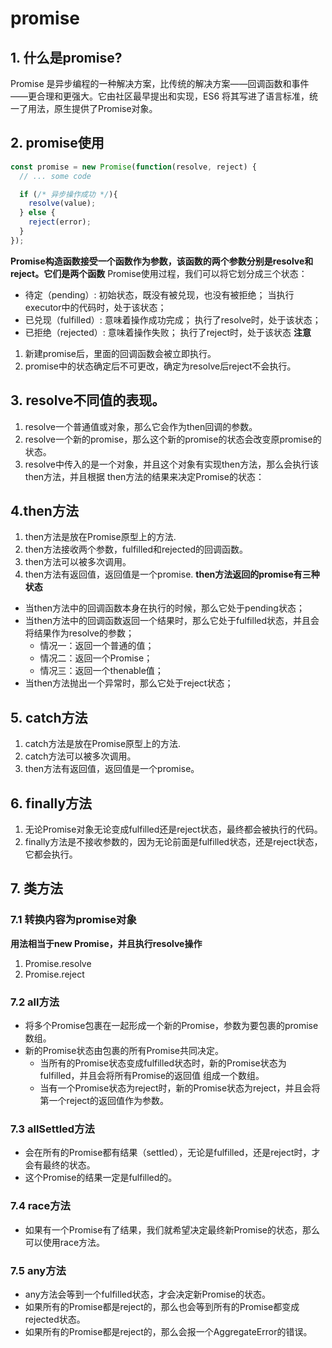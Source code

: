 # promise
## 1. 什么是promise?
Promise 是异步编程的一种解决方案，比传统的解决方案——回调函数和事件——更合理和更强大。它由社区最早提出和实现，ES6 将其写进了语言标准，统一了用法，原生提供了Promise对象。
## 2. promise使用
```javascript
const promise = new Promise(function(resolve, reject) {
  // ... some code

  if (/* 异步操作成功 */){
    resolve(value);
  } else {
    reject(error);
  }
});
```
**Promise构造函数接受一个函数作为参数，该函数的两个参数分别是resolve和reject。它们是两个函数**
Promise使用过程，我们可以将它划分成三个状态：
- 待定（pending）: 初始状态，既没有被兑现，也没有被拒绝； 当执行executor中的代码时，处于该状态； 
- 已兑现（fulfilled）: 意味着操作成功完成； 执行了resolve时，处于该状态； 
- 已拒绝（rejected）: 意味着操作失败； 执行了reject时，处于该状态
**注意**
1. 新建promise后，里面的回调函数会被立即执行。
2. promise中的状态确定后不可更改，确定为resolve后reject不会执行。
## 3. resolve不同值的表现。
1. resolve一个普通值或对象，那么它会作为then回调的参数。
2. resolve一个新的promise，那么这个新的promise的状态会改变原promise的状态。
3. resolve中传入的是一个对象，并且这个对象有实现then方法，那么会执行该then方法，并且根据
   then方法的结果来决定Promise的状态：
## 4.then方法
1. then方法是放在Promise原型上的方法.
2. then方法接收两个参数，fulfilled和rejected的回调函数。
3. then方法可以被多次调用。
4. then方法有返回值，返回值是一个promise.
**then方法返回的promise有三种状态**
- 当then方法中的回调函数本身在执行的时候，那么它处于pending状态； 
- 当then方法中的回调函数返回一个结果时，那么它处于fulfilled状态，并且会将结果作为resolve的参数； 
  - 情况一：返回一个普通的值； 
  - 情况二：返回一个Promise； 
  - 情况三：返回一个thenable值； 
- 当then方法抛出一个异常时，那么它处于reject状态；
## 5. catch方法
1. catch方法是放在Promise原型上的方法.
2. catch方法可以被多次调用。
3. then方法有返回值，返回值是一个promise。
## 6. finally方法
1. 无论Promise对象无论变成fulfilled还是reject状态，最终都会被执行的代码。 
2. finally方法是不接收参数的，因为无论前面是fulfilled状态，还是reject状态，它都会执行。
## 7. 类方法
### 7.1 转换内容为promise对象
**用法相当于new Promise，并且执行resolve操作**
1. Promise.resolve
2. Promise.reject
### 7.2 all方法
- 将多个Promise包裹在一起形成一个新的Promise，参数为要包裹的promise数组。
- 新的Promise状态由包裹的所有Promise共同决定。
  - 当所有的Promise状态变成fulfilled状态时，新的Promise状态为fulfilled，并且会将所有Promise的返回值
    组成一个数组。
  - 当有一个Promise状态为reject时，新的Promise状态为reject，并且会将第一个reject的返回值作为参数。
### 7.3 allSettled方法
- 会在所有的Promise都有结果（settled），无论是fulfilled，还是reject时，才会有最终的状态。
- 这个Promise的结果一定是fulfilled的。
### 7.4 race方法
- 如果有一个Promise有了结果，我们就希望决定最终新Promise的状态，那么可以使用race方法。
### 7.5 any方法
- any方法会等到一个fulfilled状态，才会决定新Promise的状态。
- 如果所有的Promise都是reject的，那么也会等到所有的Promise都变成rejected状态。
- 如果所有的Promise都是reject的，那么会报一个AggregateError的错误。